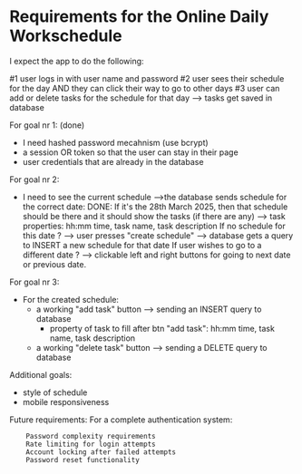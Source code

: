 # Requirements for the Online Daily Workschedule

I expect the app to do the following: 

#1 user logs in with user name and password 
#2 user sees their schedule for the day AND they can click their way to go to other days
#3 user can add or delete tasks for the schedule for that day --> tasks get saved in database



For goal nr 1: (done)
- I need hashed password mecahnism (use bcrypt)
- a session OR token so that the user can stay in their page
- user credentials that are already in the database



For goal nr 2: 
- I need to see the current schedule -->the database sends schedule for the correct date: 
        DONE: If it's the 28th March 2025, then that schedule should be there and it should show the tasks (if there are any) 
            --> task properties: hh:mm time, task name, task description
        If no schedule for this date ? --> user presses "create schedule" --> database gets a query to INSERT a new schedule for that date
        If user wishes to go to a different date ? --> clickable left and right buttons for going to next date or previous date.

For goal nr 3: 
- For the created schedule:
    - a working "add task" button --> sending an INSERT query to database
        - property of task to fill after btn "add task": hh:mm time, task name, task description  
    - a working "delete task" button --> sending a DELETE query to database



Additional goals:
- style of schedule
- mobile responsiveness
 


 Future requirements:
 For a complete authentication system:

        Password complexity requirements
        Rate limiting for login attempts
        Account locking after failed attempts
        Password reset functionality